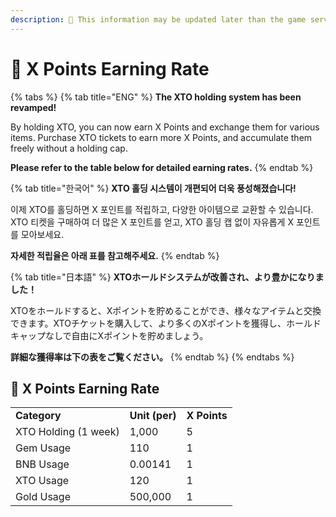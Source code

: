 ```yaml
---
description: 🛑 This information may be updated later than the game server data.
---
```


# 🍓 X Points Earning Rate





{% tabs %}
{% tab title="ENG" %}
**The XTO holding system has been revamped!**&#x20;

By holding XTO, you can now earn X Points and exchange them for various items. Purchase XTO tickets to earn more X Points, and accumulate them freely without a holding cap.

&#x20;**Please refer to the table below for detailed earning rates.**
{% endtab %}

{% tab title="한국어" %}
**XTO 홀딩 시스템이 개편되어 더욱 풍성해졌습니다!**&#x20;

이제 XTO를 홀딩하면 X 포인트를 적립하고, 다양한 아이템으로 교환할 수 있습니다. \
XTO 티켓을 구매하여 더 많은 X 포인트를 얻고, XTO 홀딩 캡 없이 자유롭게 X 포인트를 모아보세요.&#x20;

**자세한 적립율은 아래 표를 참고해주세요.**
{% endtab %}

{% tab title="日本語" %}
**XTOホールドシステムが改善され、より豊かになりました！**

&#x20;XTOをホールドすると、Xポイントを貯めることができ、様々なアイテムと交換できます。XTOチケットを購入して、より多くのXポイントを獲得し、ホールドキャップなしで自由にXポイントを貯めましょう。

**詳細な獲得率は下の表をご覧ください。**
{% endtab %}
{% endtabs %}

## 🍓 **X Points Earning Rate**

|                      |                |              |
| -------------------- | -------------- | ------------ |
| **Category**         | **Unit (per)** | **X Points** |
| XTO Holding (1 week) | 1,000          | 5            |
| Gem Usage            | 110            | 1            |
| BNB Usage            | 0.00141        | 1            |
| XTO Usage            | 120            | 1            |
| Gold Usage           | 500,000        | 1            |

